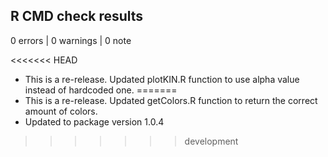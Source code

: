 ## R CMD check results

0 errors | 0 warnings | 0 note

<<<<<<< HEAD
* This is a re-release. Updated plotKIN.R function to use alpha value instead of hardcoded one.
=======
* This is a re-release. Updated getColors.R function to return the correct amount of colors.
* Updated to package version 1.0.4
>>>>>>> development
